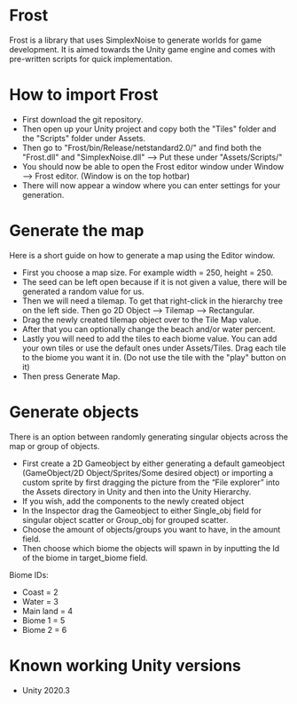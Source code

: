 # Frost

Frost is a library that uses SimplexNoise to generate worlds for game development. It is aimed towards the Unity game engine and comes with pre-written scripts for quick implementation.


# How to import Frost

- First download the git repository.
- Then open up your Unity project and copy both the "Tiles" folder and the "Scripts" folder under Assets.
- Then go to "Frost/bin/Release/netstandard2.0/" and find both the "Frost.dll" and "SimplexNoise.dll" --> Put these under "Assets/Scripts/"
- You should now be able to open the Frost editor window under Window --> Frost editor. (Window is on the top hotbar)
- There will now appear a window where you can enter settings for your generation.


# Generate the map

Here is a short guide on how to generate a map using the Editor window.

- First you choose a map size. For example width = 250, height = 250.
- The seed can be left open because if it is not given a value, there will be generated a random value for us.
- Then we will need a tilemap. To get that right-click in the hierarchy tree on the left side. Then go 2D Object --> Tilemap --> Rectangular.
- Drag the newly created tilemap object over to the Tile Map value.
- After that you can optionally change the beach and/or water percent. 
- Lastly you will need to add the tiles to each biome value. You can add your own tiles or use the default ones under Assets/Tiles. Drag each tile to the biome you want it in. (Do not use the tile with the "play" button on it) 
- Then press Generate Map.



# Generate objects

There is an option between randomly generating singular objects across the map or group of objects. 

- First create a 2D Gameobject by either generating a default gameobject (GameObject/2D Object/Sprites/Some desired object) or importing a custom sprite by first dragging the picture from the “File explorer” into the Assets directory in Unity and then into the Unity Hierarchy.
- If you wish, add the components to the newly created object
- In the Inspector drag the Gameobject to either Single_obj field for singular object scatter or Group_obj for grouped scatter.
- Choose the amount of objects/groups you want to have, in the amount field.
- Then choose which biome the objects will spawn in by inputting the Id of the biome in target_biome field.

Biome IDs:

- Coast = 2
- Water = 3
- Main land = 4
- Biome 1 = 5
- Biome 2 = 6



# Known working Unity versions

- Unity 2020.3


